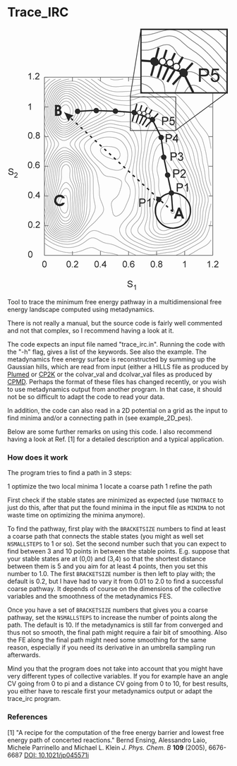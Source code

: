 # Trace_IRC

![image](image.gif)

Tool to trace the minimum free energy pathway in a multidimensional free energy landscape 
computed using metadynamics.

There is not really a manual, but the source code is fairly well 
commented and not that complex, so I recommend having a look at it.

The code expects an input file named "trace_irc.in". Running the
code with the "-h" flag, gives a list of the keywords. See also
the example. The metadynamics free energy surface is reconstructed
by summing up the Gaussian hills, which are read from input (either a HILLS file
as produced by [Plumed](https://www.plumed.org) or 
[CP2K](https://www.berlios.de/software/cp2k/) or the colvar_val 
and dcolvar_val files as produced by [CPMD](https://github.com/CPMD-code). 
Perhaps the format of these files has changed recently, or you wish to use 
metadynamics output from another program. In that case, it should not be so difficult
to adapt the code to read your data.

In addition, the code can also read in a 2D potential on a grid as
the input to find minima and/or a connecting path in (see example_2D_pes).

Below are some further remarks on using this code. I also recommend
having a look at Ref. [1] for a detailed description and a typical application.

### How does it work

The program tries to find a path in 3 steps:

 1 optimize the two local minima
 1 locate a coarse path
 1 refine the path

First check if the stable states are minimized as expected (use `TNOTRACE`
to just do this, after that put the found minima in the input file as `MINIMA` to not waste time on optimizing the minima anymore).

To find the pathway, first play with the `BRACKETSIZE` numbers to find at least a coarse path that connects the stable states (you might as
well set `NSMALLSTEPS` to 1 or so). Set the second number such that you can expect to find between 3 and 10 points in between the stable
points. E.g. suppose that your stable states are at (0,0) and (3,4) so that the shortest distance between them is 5 and you aim for at least
4 points, then you set this number to 1.0. The first `BRACKETSIZE` number is then left to play with; the default is 0.2, but I have had
to vary it from 0.01 to 2.0 to find a successful coarse pathway. It depends of course on the dimensions of the collective variables and
the smoothness of the metadynamics FES.

Once you have a set of `BRACKETSIZE` numbers  that gives you a coarse
pathway, set the `NSMALLSTEPS` to increase the number of points along
the path. The default is 10. If the metadynamics is still far from
converged and thus not so smooth, the final path might require a fair
bit of smoothing. Also the FE along the final path might need some
smoothing for the same reason, especially if you need its derivative
in an umbrella sampling run afterwards.

Mind you that the program does not take into account that you might
have very different types of collective variables. If you for example
have an angle CV going from 0 to pi and a distance CV going from 0 to
10, for best results, you either have to rescale first your
metadynamics output or adapt the trace_irc program.

### References 

[1] "A recipe for the computation of the free energy barrier and
  lowest free energy path of concerted reactions."
  Bernd Ensing, Alessandro Laio, Michele Parrinello and Michael L. Klein
  _J. Phys. Chem. B_ __109__ (2005), 6676-6687 
  [DOI: 10.1021/jp045571i](https://pubs.acs.org/doi/10.1021/jp045571i)
  

